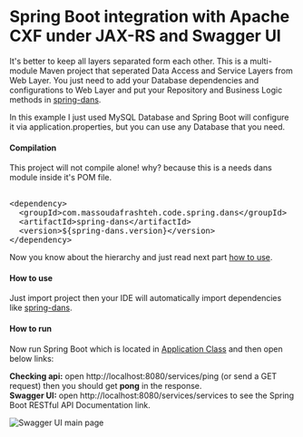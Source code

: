 # Spring Boot integration with Apache CXF under JAX-RS and Swagger UI

It's better to keep all layers separated form each other. This is a multi-module Maven project that seperated Data Access and Service Layers from Web Layer. You just need to add your Database dependencies and configurations to Web Layer and put your Repository and Business Logic methods in [spring-dans](https://github.com/massoudAfrashteh/code-examples/blob/master/java/spring-dans). 

In this example I just used MySQL Database and Spring Boot will configure it via application.properties, but you can use any Database that you need.

#### Compilation
This project will not compile alone! why? because this is a needs dans module inside it's POM file.
<pre> 
&lt;dependency&gt;
  &lt;groupId&gt;com.massoudafrashteh.code.spring.dans&lt;/groupId&gt;
  &lt;artifactId&gt;spring-dans&lt;/artifactId&gt;
  &lt;version&gt;${spring-dans.version}&lt;/version&gt;
&lt;/dependency&gt;
</pre>

Now you know about the hierarchy and just read next part [how to use](https://github.com/massoudAfrashteh/code-examples/tree/master/java/spring-boot-cxf#how-to-use).

#### How to use
Just import project then your IDE will automatically import dependencies like [spring-dans](https://github.com/massoudAfrashteh/code-examples/blob/master/java/spring-dans).

#### How to run
Now run Spring Boot which is located in [Application Class](https://github.com/massoudAfrashteh/code-examples/blob/master/java/spring-boot-cxf/restful/src/main/java/starter/Starter.java) and then open below links:

**Checking api:** open http://localhost:8080/services/ping (or send a GET request) then you should get **pong** in the response.
<br>**Swagger UI:** open http://localhost:8080/services/services to see the Spring Boot RESTful API Documentation link.

![Swagger UI main page](https://raw.githubusercontent.com/massoudAfrashteh/code-examples/master/java/spring-boot-cxf/doc/images/spring-boot-cxf-swagger-ui.png)